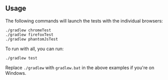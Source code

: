 ## Usage

The following commands will launch the tests with the individual browsers:

    ./gradlew chromeTest
    ./gradlew firefoxTest
    ./gradlew phantomJsTest

To run with all, you can run:

    ./gradlew test

Replace `./gradlew` with `gradlew.bat` in the above examples if you're on Windows.
